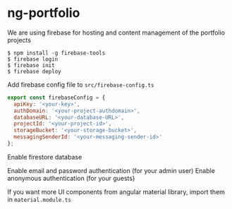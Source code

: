 # ng-portfolio

We are using firebase for hosting and content management of the portfolio projects
```
$ npm install -g firebase-tools
$ firebase login
$ firebase init
$ firebase deploy
```

Add firebase config file to `src/firebase-config.ts`
```javascript
export const firebaseConfig = {
  apiKey: '<your-key>',
  authDomain: '<your-project-authdomain>',
  databaseURL: '<your-database-URL>',
  projectId: '<your-project-id>',
  storageBucket: '<your-storage-bucket>',
  messagingSenderId: '<your-messaging-sender-id>'
};
```

Enable firestore database

Enable email and password authentication (for your admin user)
Enable anonymous authentication (for your guests)

If you want more UI components from angular material library, import them in `material.module.ts`